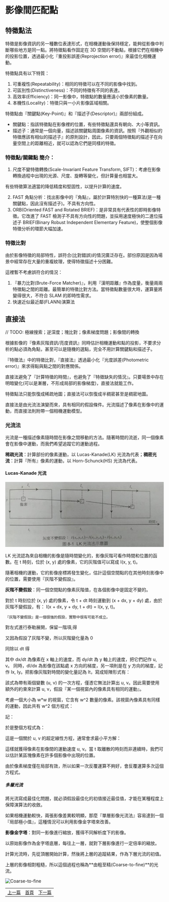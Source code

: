 # 影像間匹配點

## 特徵點法

特徵是影像資訊的另一種數位表達形式，在相機運動後保持穩定，能夠從影像中判斷哪些地方是同一點。將特徵點看作固定在 3D 空間的不動點，根據它們在相機中的投影位置，透過最小化『重投影誤差(Reprojection error)』來最佳化相機運動。

特徵點具有以下特質：

1. 可重複性(Repeatability)：相同的特徵可以在不同的影像中找到。
2. 可區別性(Distinctiveness)：不同的特徵有不同的表達。
3. 高效率(Efficiency)：同一影像中，特徵點的數量應遠小於像素的數量。
4. 本機性(Locality)：特徵只與一小片影像區域相關。

特徵點由『關鍵點(Key-Point)』和『描述子(Descriptor)』兩部份組成。

* 關鍵點：指該特徵點在影像裡的位置，有些特徵點還具有朝向、大小等資訊。
* 描述子：通常是一個向量，描述該關鍵點周圍像素的資訊。按照『外觀相似的特徵應該有相似的描述子』的原則設計，因此，只要兩個特徵點的描述子在向量空間上的距離相近，就可以認為它們是同樣的特徵。

### 特徵點/關鍵點 簡介：

1. 尺度不變特徵轉換(Scale-Invariant Feature Transform, SIFT)：考慮在影像轉換過程中出現的光源、尺度、旋轉等變化，但計算量也相當大。

有些特徵算法適當的降低精度和堅固性，以提升計算的速度。

2. FAST 角點分析：找出影像中的『角點』，屬於計算特別快的一種算法(是一種關鍵點，因此沒有描述子)。不具有方向性。
3. ORB(Oriented FAST and Rotated BRIEF)：是非常具有代表性的即時影像特徵。它改進了 FAST 檢測子不具有方向性的問題，並採用速度極快的二進位描述子 BRIEF(Binary Robust Independent Elementary Feature)，使整個影像特徵分析的環節大幅加速。

### 特徵比對

由於影像特徵的局部特性，誤符合(比對錯誤)的情況廣泛存在。部份原因是因為場景中經常存在大量的重複紋理，使得特徵描述十分困難。

這裡暫不考慮誤符合的情況：

1. 『暴力比對(Brute-Force Matcher)』，利用『漢明距離』作為度量，衡量兩兩特徵點之間的距離。最簡單的特徵比對方法。當特徵點數量很大時，運算量將變得很大，不符合 SLAM 的即時性需求。
2. 快速近似最近鄰(FLANN)演算法

## 直接法

// TODO: 極線搜索；逆深度；塊比對；像素梯度問題；影像間的轉換

根據影像的『像素灰階資訊/亮度資訊』同時估計相機運動和點的投影，不要求分析的點必須為角點，甚至可以是隨機的選點，完全不用計算關鍵點和描述子。

『特徵法』中的特徵比對，『直接法』透過最小化『光度誤差(Photometric error)』來求得點與點之間的對應關係。

直接法避免了『計算特徵的時間』，也避免了『特徵缺失的情況』。只要場景中存在明暗變化(可以是漸層，不形成局部的影像梯度)，直接法就能工作。

特徵點法只能恢復成稀疏地圖；直接法可以恢復成半稠密甚至是稠密地圖。

直接法是由光流法演變而來，具有相同的假設條件。光流描述了像素在影像中的運動，而直接法則附帶一個相機運動模型。

### 光流法

光流是一種描述像素隨時間在影像之間移動的方法。隨著時間的流逝，同一個像素會在影像中運動，而我們希望追蹤它的運動過程。

**稀疏光流**：計算部份的像素運動，以 Lucas-Kanade(LK) 光流為代表；**稠密光流**：計算『所有』像素的運動，以 Horn-Schunck(HS) 光流為代表。

#### Lucas-Kanade 光流

![Lucas-Kanade 光流](image/LucasKanade.png)

LK 光流認為來自相機的影像是隨時間變化的，影像灰階可看作時間和位置的函數。在 t 時刻，位於 (x, y) 處的像素，它的灰階值可以寫成 I(x, y, t)。

隨著相機的運動，它的影像座標將發生變化，估計這個空間點的在其他時刻影像中的位置，需要使用『灰階不變假設』。

**灰階不變假設**：同一個空間點的像素灰階值，在各個影像中是固定不變的。

對於 t 時刻位於 (x, y) 處的像素，令 t + dt 時刻運動到 (x + dx, y + dy) 處，由於灰階不變假設，有： I(x + dx, y + dy, t + dt) = I(x, y, t)。

```
『灰階不變假設』是一個很強的假設，實際中很有可能不成立。
```

對左式進行泰勒展開，保留一階項,得

又因為假設了灰階不變，所以灰階變化量為 0

同除以 dt 得

其中 dx/dt 為像素在 x 軸上的速度，而 dy/dt 為 y 軸上的速度，把它們記作 u, v。
同時，dI/dx 為影像在該點處 x 方向的梯度，另一項則是在 y 方向的梯度，記作 Ix, Iy。把影像灰階對時間的變化量記為 It，寫成矩陣形式有：

該式為帶有兩個變數 (u, v) 的一次方程，僅憑它無法計算出 u, v。因此需要使用額外的約束來計算 u, v，假設『某一個視窗內的像素具有相同的運動』。

考慮一個大小為 w*w 的視窗，它含有 w^2 數量的像素。該視窗內像素具有同樣的運動，因此共有 w^2 個方程式：

記：

於是整個方程式為：

這是一個關於 u, v 的超定線性方程，通常會求最小平方解：

這樣就獲得像素在影像間的運動速度 u, v。當 t 取離散的時刻而非連續時，我們可以估計某區塊像素在許多個影像中出現的位置。

由於像素梯度僅在局部有效，所以如果一次反覆運算不夠好，會反覆運算多次這個方程式。

##### 多層光流

將光流寫成最佳化問題，就必須假設最佳化的初值接近最佳值，才能在某種程度上保障演算法的收斂。

如果相機運動較快，兩張影像差異較明顯，那麼『單層影像光流法』容易達到一個『局部極小值』，這種情況可以利用影像金字塔來改善。

**影像金字塔**：對同一影像進行縮放，獲得不同解析度下的影像。

以原始影像作為金字塔底層，每往上一層，就對下層影像進行一定倍率的縮放。

計算光流時，先從頂層開始計算，然後將上層的追蹤結果，作為下層光流的初值。

上層的影像相對粗糙，所以這個過程也稱為**由粗至精(Coarse-to-fine)**的光流。

![Coarse-to-fine](CoarseToFine.png)

<table>
  <tr>
    <td><a href="https://j32u4ukh.github.io/SLAM13/class4.html">上一篇</a></td>
    <td><a href="https://j32u4ukh.github.io/SLAM13/">首頁</a></td>
    <td><a href="https://j32u4ukh.github.io/SLAM13/class6.html">下一篇</a></td>
  </tr>
</table>